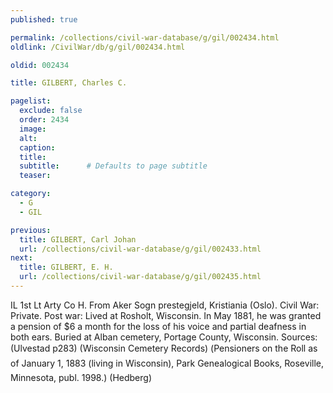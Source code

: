 ```yaml
---
published: true

permalink: /collections/civil-war-database/g/gil/002434.html
oldlink: /CivilWar/db/g/gil/002434.html

oldid: 002434

title: GILBERT, Charles C.

pagelist:
  exclude: false
  order: 2434
  image: 
  alt:
  caption:
  title:
  subtitle:      # Defaults to page subtitle
  teaser:

category: 
  - G 
  - GIL

previous:
  title: GILBERT, Carl Johan
  url: /collections/civil-war-database/g/gil/002433.html  
next:
  title: GILBERT, E. H.
  url: /collections/civil-war-database/g/gil/002435.html   
---
```

IL 1st Lt Arty Co H. From Aker Sogn prestegjeld, Kristiania (Oslo). Civil War: Private. Post war: Lived at Rosholt, Wisconsin. In May 1881, he was granted a pension of $6 a month for the loss of his voice and partial deafness in both ears. Buried at Alban cemetery, Portage County, Wisconsin. Sources: (Ulvestad p283) (Wisconsin Cemetery Records) (&#147;Pensioners on the Roll as of January 1, 1883 (living in Wisconsin)&#148;, Park Genealogical Books, Roseville, Minnesota, publ. 1998.) (Hedberg)